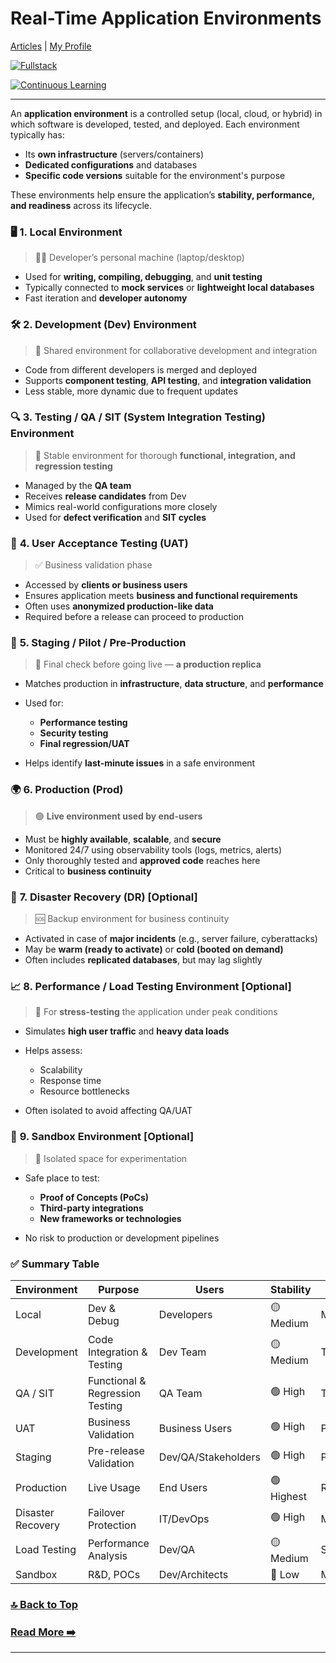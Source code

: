 # Real-Time Application Environments

[Articles](https://nirmalakumarsahu.in/articles.html) | [My Profile](https://nirmalakumarsahu.in)

[![Fullstack](https://img.shields.io/badge/Fullstack-Developer-blue?logo=github)](https://en.wikipedia.org/wiki/Full_stack_developer) 

[![Continuous Learning](https://img.shields.io/badge/Continuous%20Learning-Growth%20Mindset-ff69b4?logo=udemy)](https://en.wikipedia.org/wiki/Lifelong_learning)

---

An **application environment** is a controlled setup (local, cloud, or hybrid) in which software is developed, tested, and deployed. Each environment typically has:

* Its **own infrastructure** (servers/containers)
* **Dedicated configurations** and databases
* **Specific code versions** suitable for the environment's purpose

These environments help ensure the application’s **stability, performance, and readiness** across its lifecycle.

### 🖥️ **1. Local Environment**

> 🧑‍💻 Developer’s personal machine (laptop/desktop)

* Used for **writing, compiling, debugging**, and **unit testing**
* Typically connected to **mock services** or **lightweight local databases**
* Fast iteration and **developer autonomy**

### 🛠️ **2. Development (Dev) Environment**

> 🧪 Shared environment for collaborative development and integration

* Code from different developers is merged and deployed
* Supports **component testing**, **API testing**, and **integration validation**
* Less stable, more dynamic due to frequent updates

### 🔍 **3. Testing / QA / SIT (System Integration Testing) Environment**

> 🧬 Stable environment for thorough **functional, integration, and regression testing**

* Managed by the **QA team**
* Receives **release candidates** from Dev
* Mimics real-world configurations more closely
* Used for **defect verification** and **SIT cycles**

### 👥 **4. User Acceptance Testing (UAT)**

> ✅ Business validation phase

* Accessed by **clients or business users**
* Ensures application meets **business and functional requirements**
* Often uses **anonymized production-like data**
* Required before a release can proceed to production

### 🚦 **5. Staging / Pilot / Pre-Production**

> 🧳 Final check before going live — **a production replica**

* Matches production in **infrastructure**, **data structure**, and **performance**
* Used for:

    * **Performance testing**
    * **Security testing**
    * **Final regression/UAT**
* Helps identify **last-minute issues** in a safe environment

### 🌍 **6. Production (Prod)**

> 🟢 **Live environment used by end-users**

* Must be **highly available**, **scalable**, and **secure**
* Monitored 24/7 using observability tools (logs, metrics, alerts)
* Only thoroughly tested and **approved code** reaches here
* Critical to **business continuity**

### 🧯 **7. Disaster Recovery (DR) \[Optional]**

> 🆘 Backup environment for business continuity

* Activated in case of **major incidents** (e.g., server failure, cyberattacks)
* May be **warm (ready to activate)** or **cold (booted on demand)**
* Often includes **replicated databases**, but may lag slightly

### 📈 **8. Performance / Load Testing Environment \[Optional]**

> 🧪 For **stress-testing** the application under peak conditions

* Simulates **high user traffic** and **heavy data loads**
* Helps assess:

    * Scalability
    * Response time
    * Resource bottlenecks
* Often isolated to avoid affecting QA/UAT

### 🧪 **9. Sandbox Environment \[Optional]**

> 🔬 Isolated space for experimentation

* Safe place to test:

    * **Proof of Concepts (PoCs)**
    * **Third-party integrations**
    * **New frameworks or technologies**
* No risk to production or development pipelines

### ✅ Summary Table

| Environment       | Purpose                         | Users               | Stability  | Data Type           |
| ----------------- | ------------------------------- | ------------------- | ---------- | ------------------- |
| Local             | Dev & Debug                     | Developers          | 🟡 Medium  | Mock/Local          |
| Development       | Code Integration & Testing      | Dev Team            | 🟡 Medium  | Test/Anonymized     |
| QA / SIT          | Functional & Regression Testing | QA Team             | 🟢 High    | Test/Anonymized     |
| UAT               | Business Validation             | Business Users      | 🟢 High    | Production-like     |
| Staging           | Pre-release Validation          | Dev/QA/Stakeholders | 🟢 High    | Production-like     |
| Production        | Live Usage                      | End Users           | 🟢 Highest | Real Production     |
| Disaster Recovery | Failover Protection             | IT/DevOps           | 🟢 High    | Mirrored/Replicated |
| Load Testing      | Performance Analysis            | Dev/QA              | 🟡 Medium  | Simulated           |
| Sandbox           | R\&D, POCs                      | Dev/Architects      | 🔴 Low     | Mock/Safe           |

### [🔝 Back to Top](#real-time-application-environments)

### [Read More ➡️](https://nirmalakumarsahu.in/articles.html)

--- 